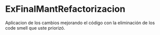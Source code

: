 # ExFinalMantRefactorizacion
Aplicacion de los cambios mejorando el código con la eliminación de los code smell que uste priorizó.
